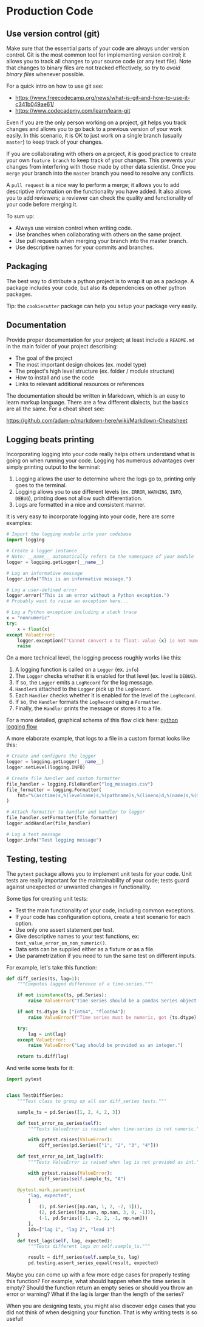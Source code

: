 # Production Code

## Use version control (git)

Make sure that the essential parts of your code are always under version control. Git is the most common tool for implementing version control; it allows you to track all changes to your source code (or any text file). Note that changes to binary files are not tracked effectively, so try to *avoid binary files* whenever possible.

For a quick intro on how to use git see:

- <https://www.freecodecamp.org/news/what-is-git-and-how-to-use-it-c341b049ae61/>
- <https://www.codecademy.com/learn/learn-git>

Even if you are the only person working on a project, git helps you track changes and allows you to go back to a previous version of your work easily. In this scenario, it is OK to just work on a single branch (usually `master`) to keep track of your changes.

If you are collaborating with others on a project, it is good practice to create your own `feature branch` to keep track of your changes. This prevents your changes from interfering with those made by other data scientist. Once you `merge` your branch into the `master` branch you need to resolve any conflicts.

A `pull request` is a nice way to perform a merge; it allows you to add descriptive information on the functionality you have added. It also allows you to add reviewers; a reviewer can check the quality and functionality of your code before merging it.

To sum up:

- Always use version control when writing code.
- Use branches when collaborating with others on the same project.
- Use pull requests when merging your branch into the master branch.
- Use descriptive names for your commits and branches.

## Packaging

The best way to distribute a python project is to wrap it up as a package. A package includes your code, but also its dependencies on other python packages.

Tip: the `cookiecutter` package can help you setup your package very easily.

## Documentation

Provide proper documentation for your project; at least include a `README.md` in the main folder of your project describing:

- The goal of the project
- The most important design choices (ex. model type)
- The project's high level structure (ex. folder / module structure)
- How to install and use the code
- Links to relevant additional resources or references

The documentation should be written in Markdown, which is an easy to learn markup language. There are a few different dialects, but the basics are all the same. For a cheat sheet see:

<https://github.com/adam-p/markdown-here/wiki/Markdown-Cheatsheet>

## Logging beats printing

Incorporating logging into your code really helps others understand what is going on when running your code. Logging has numerous advantages over simply printing output to the terminal:

1. Logging allows the user to determine where the logs go to, printing only goes to the terminal.
2. Logging allows you to use different levels (ex. `ERROR`, `WARNING`, `INFO`, `DEBUG`), printing does not allow such differentiation.
3. Logs are formatted in a nice and consistent manner.

It is very easy to incorporate logging into your code, here are some examples:

```python
# Import the logging module into your codebase
import logging

# Create a logger instance
# Note: __name__ automatically refers to the namespace of your module
logger = logging.getLogger(__name__)

# Log an informative message
logger.info("This is an informative message.")

# Log a user-defined error
logger.error("This is an error without a Python exception.")
# Probably want to raise an exception here...

# Log a Python exception including a stack trace
x = "nonnumeric"
try:
    x = float(x)
except ValueError:
    logger.exception(f"Cannot convert x to float: value {x} is not numeric.")
    raise
```

On a more technical level, the logging process roughly works like this:

1. A logging function is called on a `Logger` (ex. `info`)
2. The `Logger` checks whether it is enabled for that level (ex. level is `DEBUG`).
3. If so, the `Logger` emits a `LogRecord` for the log message.
4. `Handler`s attached to the `Logger` pick up the `LogRecord`.
5. Each `Handler` checks whether it is enabled for the level of the `LogRecord`.
6. If so, the `Handler` formats the `LogRecord` using a `Formatter`.
7. Finally, the `Handler` prints the message or stores it to a file.

For a more detailed, graphical schema of this flow click here: [python logging flow](https://docs.python.org/3/_images/logging_flow.png)

A more elaborate example, that logs to a file in a custom format looks like this:

```python
# Create and configure the logger
logger = logging.getLogger(__name__)
logger.setLevel(logging.INFO)

# Create file handler and custom formatter
file_handler = logging.FileHandler("log_messages.csv")
file_formatter = logging.Formatter(
    fmt="%(asctime)s,%(levelname)s,%(pathname)s,%(lineno)d,%(name)s,%(message)s"
)

# Attach formatter to handler and handler to logger
file_handler.setFormatter(file_formatter)
logger.addHandler(file_handler)

# Log a test message
logger.info("Test logging message")
```

## Testing, testing

The `pytest` package allows you to implement unit tests for your code. Unit tests are really important for the maintainability of your code; tests guard against unexpected or unwanted changes in functionality.

Some tips for creating unit tests:

- Test the main functionality of your code, including common exceptions.
- If your code has configuration options, create a test scenario for each option.
- Use only one assert statement per test.
- Give descriptive names to your test functions, ex: `test_value_error_on_non_numeric()`.
- Data sets can be supplied either as a fixture or as a file.
- Use parametrization if you need to run the same test on different inputs.

For example, let's take this function:

```python
def diff_series(ts, lag=1):
    """Computes lagged difference of a time-series."""

    if not isinstance(ts, pd.Series):
        raise ValueError("Time series should be a pandas Series object.")

    if not ts.dtype in ["int64", "float64"]:
        raise ValueError(f"Time series must be numeric, got {ts.dtype} instead.")

    try:
        lag = int(lag)
    except ValueError:
        raise ValueError("Lag should be provided as an integer.")

    return ts.diff(lag)
```

And write some tests for it:

```python
import pytest


class TestDiffSeries:
    """Test class to group up all our diff_series tests."""

    sample_ts = pd.Series([1, 2, 4, 2, 3])

    def test_error_no_series(self):
        """Tests ValueError is raised when time-series is not numeric."""

        with pytest.raises(ValueError):
            diff_series(pd.Series(["1", "2", "3", "4"]))

    def test_error_no_int_lag(self):
        """Tests ValueError is raised when lag is not provided as int."""

        with pytest.raises(ValueError):
            diff_series(self.sample_ts, "A")

    @pytest.mark.parametrize(
        "lag, expected",
        [
            (1, pd.Series([np.nan, 1, 2, -2, 1])),
            (2, pd.Series([np.nan, np.nan, 3, 0, -1])),
            (-1, pd.Series([-1, -2, 2, -1, np.nan]))
        ],
        ids=["lag 1", "lag 2", "lead 1"]
    )
    def test_lags(self, lag, expected):
        """Tests different lags on self.sample_ts."""

        result = diff_series(self.sample_ts, lag)
        pd.testing.assert_series_equal(result, expected)
```

Maybe you can come up with a few more edge cases for properly testing this function? For example, what should happen when the time series is empty? Should the function return an empty series or should you throw an error or warning? What if the lag is larger than the length of the series?

When you are designing tests, you might also discover edge cases that you did not think of when designing your function. That is why writing tests is so useful!
